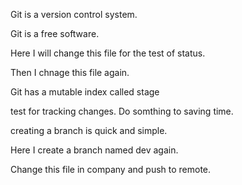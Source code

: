 Git is a version control system.

Git is a free software.

Here I will change this file for the test of status.

Then I chnage this file again.

Git has a mutable index called stage

test for tracking changes.
Do somthing to saving time.

creating a branch is quick and simple.

Here I create a branch named dev again.

Change this file in company and push to remote.